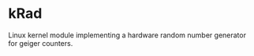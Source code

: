 kRad
====

Linux kernel module implementing a hardware random number generator for geiger counters.

